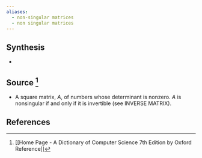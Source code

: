 ```yaml
---
aliases:
  - non-singular matrices
  - non singular matrices
---
```

## Synthesis
- 
## Source [^1]
- A square matrix, $A$, of numbers whose determinant is nonzero. $A$ is nonsingular if and only if it is invertible (see INVERSE MATRIX).
## References

[^1]: [[Home Page - A Dictionary of Computer Science 7th Edition by Oxford Reference]]